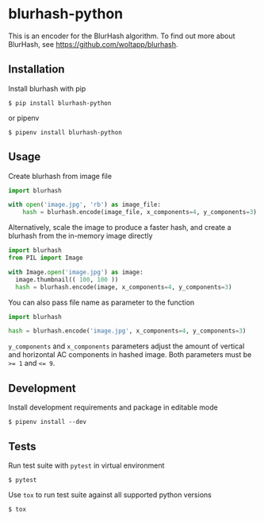 blurhash-python
===============

This is an encoder for the BlurHash algorithm. To find out more about BlurHash, see https://github.com/woltapp/blurhash.

Installation
------------
Install blurhash with pip
```
$ pip install blurhash-python
```
or pipenv
```
$ pipenv install blurhash-python
```

Usage
-----
Create blurhash from image file
```python
import blurhash

with open('image.jpg', 'rb') as image_file:
    hash = blurhash.encode(image_file, x_components=4, y_components=3)
```
Alternatively, scale the image to produce a faster hash, and create a blurhash from the in-memory image directly
```python
import blurhash
from PIL import Image

with Image.open('image.jpg') as image:
  image.thumbnail(( 100, 100 ))
  hash = blurhash.encode(image, x_components=4, y_components=3)
```
You can also pass file name as parameter to the function
```python
import blurhash

hash = blurhash.encode('image.jpg', x_components=4, y_components=3)
```
`y_components` and `x_components` parameters adjust the amount of
vertical and horizontal AC components in hashed image. Both parameters must
be `>= 1` and `<= 9`.

Development
-----------
Install development requirements and package in editable mode
```
$ pipenv install --dev
```

Tests
-----
Run test suite with `pytest` in virtual environment
```
$ pytest
```
Use `tox` to run test suite against all supported python versions
```
$ tox
```
